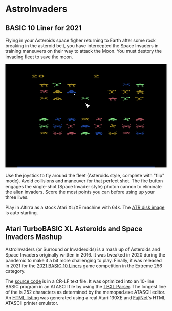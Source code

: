 # AstroInvaders
## BASIC 10 Liner for 2021

Flying in your Asteroids space figher returning to Earth after some rock breaking in the asteroid belt, you have intercepted the Space Invaders in training maneuvers on their way to attack the Moon. You must destory the invading fleet to save the moon. 

![Screen Capture](https://github.com/jeffpiep/astro-invaders/blob/master/submission/astroinvaders.png?raw=true)

Use the joystick to fly around the fleet (Asteroids style, complete with "flip" mode). Avoid collisions and maneuver for that perfect shot. The fire button engages the single-shot (Space Invader style) photon cannon to eliminate the alien invaders. Score the most points you can before using up your three lives.

Play in Altirra as a stock Atari XL/XE machine with 64k. The [ATR disk image](https://github.com/jeffpiep/astro-invaders/releases/download/V1.0/astroinvaders.atr) is auto starting. 

## Atari TurboBASIC XL Asteroids and Space Invaders Mashup

AstroInvaders (or Surround or Invaderoids) is a mash up of Asteroids and Space Invaders originally written in 2016. It was tweaked in 2020 during the pandemic to make it a bit more challenging to play. Finally, it was released in 2021 for the [2021 BASIC 10 Liners](https://gkanold.wixsite.com/homeputerium/rules2021) game competition in the Extreme 256 category.

The [source code](https://raw.githubusercontent.com/jeffpiep/astro-invaders/master/submission/surround.txt) is in a CR-LF text file. It was optimized into an 10-line BASIC program in an ATASCII file by using the [TBXL Parser](https://github.com/dmsc/tbxl-parser). The longest line of the is 252 characters as determined by the memopad.exe ATASCII editor. An [HTML listing](https://github.com/jeffpiep/astro-invaders/blob/master/submission/astroinvaders_reallisting.html) was generated using a real Atari 130XE and [FujiNet](https://fujinet.online/)'s HTML ATASCII printer emulator. 


